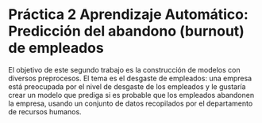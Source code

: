 # Práctica 2 Aprendizaje Automático: Predicción del abandono (burnout) de empleados

El objetivo de este segundo trabajo es la construcción de modelos con diversos preprocesos. El tema es el desgaste de empleados: una empresa está preocupada por el nivel de desgaste de los empleados y le gustaría crear un modelo que prediga si es probable que los empleados abandonen la empresa, usando un conjunto de datos recopilados por el departamento de recursos humanos.